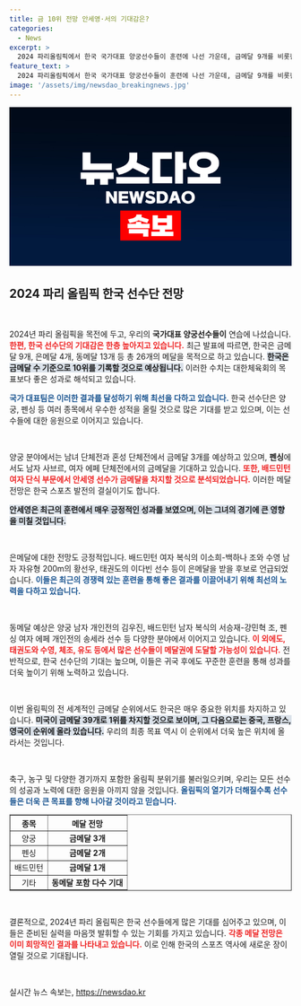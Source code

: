```yaml
---
title: 금 10위 전망 안세영·서의 기대감은?
categories:
  - News
excerpt: >
  2024 파리올림픽에서 한국 국가대표 양궁선수들이 훈련에 나선 가운데, 금메달 9개를 비롯한 26개의 메달 수확이 예상되고 있다. 대한체육회의 목표를 뛰어넘는 성과가 기대되는 이번 대회, 한국의 상승세가 주목받고 있다!
feature_text: >
  2024 파리올림픽에서 한국 국가대표 양궁선수들이 훈련에 나선 가운데, 금메달 9개를 비롯한 26개의 메달 수확이 예상되고 있다. 대한체육회의 목표를 뛰어넘는 성과가 기대되는 이번 대회, 한국의 상승세가 주목받고 있다!
image: '/assets/img/newsdao_breakingnews.jpg'
---
```


<p><img src="/assets/img/newsdao_breakingnews.jpg" alt="flaretime 속보" /></p>

<h2 data-ke-size="size26">2024 파리 올림픽 한국 선수단 전망</h2>

<p data-ke-size="size16">&nbsp;</p>

<p>2024년 파리 올림픽을 목전에 두고, 우리의 <b>국가대표 양궁선수들이</b> 연습에 나섰습니다. <b><span style="color: #ee2323;">한편, 한국 선수단의 기대감은 한층 높아지고 있습니다.</span></b> 최근 발표에 따르면, 한국은 금메달 9개, 은메달 4개, 동메달 13개 등 총 26개의 메달을 목적으로 하고 있습니다. <b><span style="background-color: #21538527;">한국은 금메달 수 기준으로 10위를 기록할 것으로 예상됩니다.</span></b> 이러한 수치는 대한체육회의 목표보다 좋은 성과로 해석되고 있습니다. </p>

<p><b><span style="color: #1a5490;">국가 대표팀은 이러한 결과를 달성하기 위해 최선을 다하고 있습니다.</span></b> 한국 선수단은 양궁, 펜싱 등 여러 종목에서 우수한 성적을 올릴 것으로 많은 기대를 받고 있으며, 이는 선수들에 대한 응원으로 이어지고 있습니다.</p>

<p data-ke-size="size16">&nbsp;</p>

<p>양궁 분야에서는 남녀 단체전과 혼성 단체전에서 금메달 3개를 예상하고 있으며, <b>펜싱</b>에서도 남자 사브르, 여자 에페 단체전에서의 금메달을 기대하고 있습니다. <b><span style="color: #ee2323;">또한, 배드민턴 여자 단식 부문에서 안세영 선수가 금메달을 차지할 것으로 분석되었습니다.</span></b> 이러한 메달 전망은 한국 스포츠 발전의 결실이기도 합니다. </p>

<p><b><span style="background-color: #21538527;">안세영은 최근의 훈련에서 매우 긍정적인 성과를 보였으며, 이는 그녀의 경기에 큰 영향을 미칠 것입니다.</span></b> </p>

<p data-ke-size="size16">&nbsp;</p>

<p>은메달에 대한 전망도 긍정적입니다. 배드민턴 여자 복식의 이소희-백하나 조와 수영 남자 자유형 200m의 황선우, 태권도의 이다빈 선수 등이 은메달을 받을 후보로 언급되었습니다. <b><span style="color: #1a5490;">이들은 최근의 경쟁력 있는 훈련을 통해 좋은 결과를 이끌어내기 위해 최선의 노력을 다하고 있습니다.</span></b> </p>

<p data-ke-size="size16">&nbsp;</p>

<p>동메달 예상은 양궁 남자 개인전의 김우진, 배드민턴 남자 복식의 서승재-강민혁 조, 펜싱 여자 에페 개인전의 송세라 선수 등 다양한 분야에서 이어지고 있습니다. <b><span style="color: #ee2323;">이 외에도, 태권도와 수영, 체조, 유도 등에서 많은 선수들이 메달권에 도달할 가능성이 있습니다.</span></b> 전반적으로, 한국 선수단의 기대는 높으며, 이들은 귀국 후에도 꾸준한 훈련을 통해 성과를 더욱 높이기 위해 노력하고 있습니다. </p>

<p data-ke-size="size16">&nbsp;</p>

<p>이번 올림픽의 전 세계적인 금메달 순위에서도 한국은 매우 중요한 위치를 차지하고 있습니다. <b><span style="background-color: #21538527;">미국이 금메달 39개로 1위를 차지할 것으로 보이며, 그 다음으로는 중국, 프랑스, 영국이 순위에 올라 있습니다.</span></b> 우리의 최종 목표 역시 이 순위에서 더욱 높은 위치에 올라서는 것입니다. </p>

<p data-ke-size="size16">&nbsp;</p>

<p>축구, 농구 및 다양한 경기까지 포함한 올림픽 분위기를 불러일으키며, 우리는 모든 선수의 성공과 노력에 대한 응원을 아끼지 않을 것입니다. <b><span style="color: #1a5490;">올림픽의 열기가 더해질수록 선수들은 더욱 큰 목표를 향해 나아갈 것이라고 믿습니다.</span></b> </p>

<table style="width: 100%; border-collapse: collapse;" border="1">
  <thead>
    <tr>
      <th style="text-align: center;">종목</th>
      <th style="text-align: center;">메달 전망</th>
    </tr>
  </thead>
  <tbody>
    <tr>
      <td style="text-align: center;">양궁</td>
      <td style="text-align: center;"><b>금메달 3개</b></td>
    </tr>
    <tr>
      <td style="text-align: center;">펜싱</td>
      <td style="text-align: center;"><b>금메달 2개</b></td>
    </tr>
    <tr>
      <td style="text-align: center;">배드민턴</td>
      <td style="text-align: center;"><b>금메달 1개</b></td>
    </tr>
    <tr>
      <td style="text-align: center;">기타</td>
      <td style="text-align: center;"><b>동메달 포함 다수 기대</b></td>
    </tr>
  </tbody>
</table>

<p data-ke-size="size16">&nbsp;</p>

<p>결론적으로, 2024년 파리 올림픽은 한국 선수들에게 많은 기대를 심어주고 있으며, 이들은 준비된 실력을 마음껏 발휘할 수 있는 기회를 가지고 있습니다. <b><span style="color: #ee2323;">각종 메달 전망은 이미 희망적인 결과를 나타내고 있습니다.</span></b> 이로 인해 한국의 스포츠 역사에 새로운 장이 열릴 것으로 기대됩니다. </p>

<p data-ke-size="size16">&nbsp;</p>
실시간 뉴스 속보는, <a href="https://newsdao.kr" rel="dofollow">https://newsdao.kr</a>


